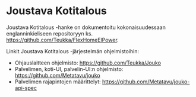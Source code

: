 # Joustava Kotitalous
Joustava Kotitalous -hanke on dokumentoitu kokonaisuudessaan englanninkieliseen repositoryyn ks. https://github.com/Teukka/FlexHomeElPower.

Linkit Joustava Kotitalous -järjestelmän ohjelmistoihin:
- Ohjauslaitteen ohjelmisto: https://github.com/Teukka/Jouko
- Palvelimen, koti-UI, palvelin-UI:n ohjelmisto: https://github.com/Metatavu/jouko
- Palvelimen rajapintojen määrittelyt: https://github.com/Metatavu/jouko-api-spec
